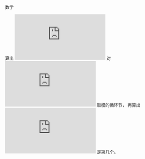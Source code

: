 数学

算出 ![F][F] 对 ![n][n] 取模的循环节， 再算出 ![a^b][1] 是第几个。

[n]: http://latex.codecogs.com/gif.latex?n
[F]: http://latex.codecogs.com/gif.latex?F
[1]: http://latex.codecogs.com/gif.latex?a%5Eb
